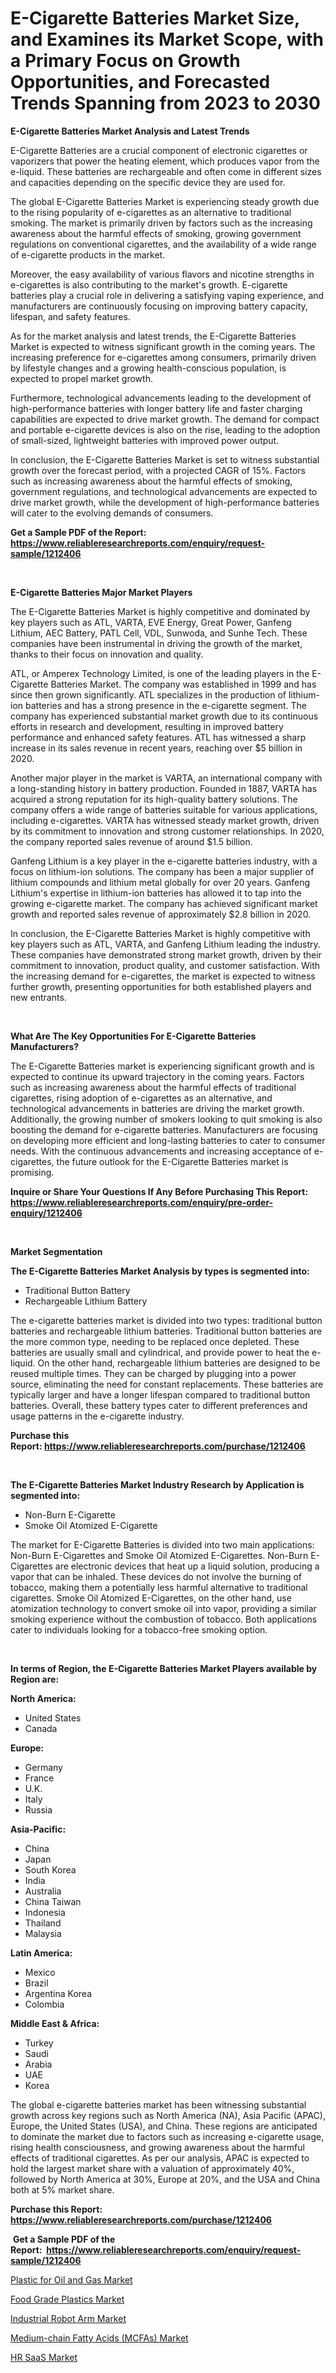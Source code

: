 <p><h1>E-Cigarette Batteries Market Size, and Examines its Market Scope, with a Primary Focus on Growth Opportunities, and Forecasted Trends Spanning from 2023 to 2030</h1></p><p><strong>E-Cigarette Batteries Market Analysis and Latest Trends</strong></p>
<p><p>E-Cigarette Batteries are a crucial component of electronic cigarettes or vaporizers that power the heating element, which produces vapor from the e-liquid. These batteries are rechargeable and often come in different sizes and capacities depending on the specific device they are used for.</p><p>The global E-Cigarette Batteries Market is experiencing steady growth due to the rising popularity of e-cigarettes as an alternative to traditional smoking. The market is primarily driven by factors such as the increasing awareness about the harmful effects of smoking, growing government regulations on conventional cigarettes, and the availability of a wide range of e-cigarette products in the market.</p><p>Moreover, the easy availability of various flavors and nicotine strengths in e-cigarettes is also contributing to the market's growth. E-cigarette batteries play a crucial role in delivering a satisfying vaping experience, and manufacturers are continuously focusing on improving battery capacity, lifespan, and safety features.</p><p>As for the market analysis and latest trends, the E-Cigarette Batteries Market is expected to witness significant growth in the coming years. The increasing preference for e-cigarettes among consumers, primarily driven by lifestyle changes and a growing health-conscious population, is expected to propel market growth.</p><p>Furthermore, technological advancements leading to the development of high-performance batteries with longer battery life and faster charging capabilities are expected to drive market growth. The demand for compact and portable e-cigarette devices is also on the rise, leading to the adoption of small-sized, lightweight batteries with improved power output.</p><p>In conclusion, the E-Cigarette Batteries Market is set to witness substantial growth over the forecast period, with a projected CAGR of 15%. Factors such as increasing awareness about the harmful effects of smoking, government regulations, and technological advancements are expected to drive market growth, while the development of high-performance batteries will cater to the evolving demands of consumers.</p></p>
<p><strong>Get a Sample PDF of the Report:&nbsp; <a href="https://www.reliableresearchreports.com/enquiry/request-sample/1212406">https://www.reliableresearchreports.com/enquiry/request-sample/1212406</a></strong></p>
<p>&nbsp;</p>
<p><strong>E-Cigarette Batteries Major Market Players</strong></p>
<p><p>The E-Cigarette Batteries Market is highly competitive and dominated by key players such as ATL, VARTA, EVE Energy, Great Power, Ganfeng Lithium, AEC Battery, PATL Cell, VDL, Sunwoda, and Sunhe Tech. These companies have been instrumental in driving the growth of the market, thanks to their focus on innovation and quality.</p><p>ATL, or Amperex Technology Limited, is one of the leading players in the E-Cigarette Batteries Market. The company was established in 1999 and has since then grown significantly. ATL specializes in the production of lithium-ion batteries and has a strong presence in the e-cigarette segment. The company has experienced substantial market growth due to its continuous efforts in research and development, resulting in improved battery performance and enhanced safety features. ATL has witnessed a sharp increase in its sales revenue in recent years, reaching over $5 billion in 2020.</p><p>Another major player in the market is VARTA, an international company with a long-standing history in battery production. Founded in 1887, VARTA has acquired a strong reputation for its high-quality battery solutions. The company offers a wide range of batteries suitable for various applications, including e-cigarettes. VARTA has witnessed steady market growth, driven by its commitment to innovation and strong customer relationships. In 2020, the company reported sales revenue of around $1.5 billion.</p><p>Ganfeng Lithium is a key player in the e-cigarette batteries industry, with a focus on lithium-ion solutions. The company has been a major supplier of lithium compounds and lithium metal globally for over 20 years. Ganfeng Lithium's expertise in lithium-ion batteries has allowed it to tap into the growing e-cigarette market. The company has achieved significant market growth and reported sales revenue of approximately $2.8 billion in 2020.</p><p>In conclusion, the E-Cigarette Batteries Market is highly competitive with key players such as ATL, VARTA, and Ganfeng Lithium leading the industry. These companies have demonstrated strong market growth, driven by their commitment to innovation, product quality, and customer satisfaction. With the increasing demand for e-cigarettes, the market is expected to witness further growth, presenting opportunities for both established players and new entrants.</p></p>
<p>&nbsp;</p>
<p><strong>What Are The Key Opportunities For E-Cigarette Batteries Manufacturers?</strong></p>
<p><p>The E-Cigarette Batteries market is experiencing significant growth and is expected to continue its upward trajectory in the coming years. Factors such as increasing awareness about the harmful effects of traditional cigarettes, rising adoption of e-cigarettes as an alternative, and technological advancements in batteries are driving the market growth. Additionally, the growing number of smokers looking to quit smoking is also boosting the demand for e-cigarette batteries. Manufacturers are focusing on developing more efficient and long-lasting batteries to cater to consumer needs. With the continuous advancements and increasing acceptance of e-cigarettes, the future outlook for the E-Cigarette Batteries market is promising.</p></p>
<p><strong>Inquire or Share Your Questions If Any Before Purchasing This Report: <a href="https://www.reliableresearchreports.com/enquiry/pre-order-enquiry/1212406">https://www.reliableresearchreports.com/enquiry/pre-order-enquiry/1212406</a></strong></p>
<p>&nbsp;</p>
<p><strong>Market Segmentation</strong></p>
<p><strong>The E-Cigarette Batteries Market Analysis by types is segmented into:</strong></p>
<p><ul><li>Traditional Button Battery</li><li>Rechargeable Lithium Battery</li></ul></p>
<p><p>The e-cigarette batteries market is divided into two types: traditional button batteries and rechargeable lithium batteries. Traditional button batteries are the more common type, needing to be replaced once depleted. These batteries are usually small and cylindrical, and provide power to heat the e-liquid. On the other hand, rechargeable lithium batteries are designed to be reused multiple times. They can be charged by plugging into a power source, eliminating the need for constant replacements. These batteries are typically larger and have a longer lifespan compared to traditional button batteries.  Overall, these battery types cater to different preferences and usage patterns in the e-cigarette industry.</p></p>
<p><strong>Purchase this Report:&nbsp;<a href="https://www.reliableresearchreports.com/purchase/1212406">https://www.reliableresearchreports.com/purchase/1212406</a></strong></p>
<p>&nbsp;</p>
<p><strong>The E-Cigarette Batteries Market Industry Research by Application is segmented into:</strong></p>
<p><ul><li>Non-Burn E-Cigarette</li><li>Smoke Oil Atomized E-Cigarette</li></ul></p>
<p><p>The market for E-Cigarette Batteries is divided into two main applications: Non-Burn E-Cigarettes and Smoke Oil Atomized E-Cigarettes. Non-Burn E-Cigarettes are electronic devices that heat up a liquid solution, producing a vapor that can be inhaled. These devices do not involve the burning of tobacco, making them a potentially less harmful alternative to traditional cigarettes. Smoke Oil Atomized E-Cigarettes, on the other hand, use atomization technology to convert smoke oil into vapor, providing a similar smoking experience without the combustion of tobacco. Both applications cater to individuals looking for a tobacco-free smoking option.</p></p>
<p>&nbsp;</p>
<p><strong>In terms of Region, the E-Cigarette Batteries Market Players available by Region are:</strong></p>
<p>
    <p> <strong> North America: </strong>
        <ul>
            <li>United States</li>
            <li>Canada</li>
        </ul>
        </p> 
    <p> <strong> Europe: </strong>
        <ul>
            <li>Germany</li>
            <li>France</li>
            <li>U.K.</li>
            <li>Italy</li>
            <li>Russia</li>
        </ul>
        </p> 
    <p> <strong> Asia-Pacific: </strong>
        <ul>
            <li>China</li>
            <li>Japan</li>
            <li>South Korea</li>
            <li>India</li>
            <li>Australia</li>
            <li>China Taiwan</li>
            <li>Indonesia</li>
            <li>Thailand</li>
            <li>Malaysia</li>
        </ul>
        </p> 
    <p> <strong> Latin America: </strong>
        <ul>
            <li>Mexico</li>
            <li>Brazil</li>
            <li>Argentina Korea</li>
            <li>Colombia</li>
        </ul>
        </p> 
    <p> <strong> Middle East & Africa: </strong>
        <ul>
            <li>Turkey</li>
            <li>Saudi</li>
            <li>Arabia</li>
            <li>UAE</li>
            <li>Korea</li>
        </ul>
    </p>
    </p>
<p><p>The global e-cigarette batteries market has been witnessing substantial growth across key regions such as North America (NA), Asia Pacific (APAC), Europe, the United States (USA), and China. These regions are anticipated to dominate the market due to factors such as increasing e-cigarette usage, rising health consciousness, and growing awareness about the harmful effects of traditional cigarettes. As per our analysis, APAC is expected to hold the largest market share with a valuation of approximately 40%, followed by North America at 30%, Europe at 20%, and the USA and China both at 5% market share.</p></p>
<p><strong>Purchase this Report: <a href="https://www.reliableresearchreports.com/purchase/1212406">https://www.reliableresearchreports.com/purchase/1212406</a></strong></p>
<p>&nbsp;<strong>Get a Sample PDF of the Report:&nbsp;&nbsp;<a href="https://www.reliableresearchreports.com/enquiry/request-sample/1212406">https://www.reliableresearchreports.com/enquiry/request-sample/1212406</a></strong></p>
<p><strong></strong></p>
<p><p><a href="https://www.linkedin.com/pulse/plastic-oil-gas-market-size-growth-forecast-from-2023/">Plastic for Oil and Gas Market</a></p><p><a href="https://www.linkedin.com/pulse/food-grade-plastics-market-insights-players-forecast-till/">Food Grade Plastics Market</a></p><p><a href="https://medium.com/@v8581137/industrial-robot-arm-market-size-growth-forecast-2023-2030-88d45e3f5463">Industrial Robot Arm Market</a></p><p><a href="https://github.com/abdelrhmankishk22/Market-Research-Report-List-1/blob/main/medium-chain-fatty-acids-mcfas-market.md">Medium-chain Fatty Acids (MCFAs) Market</a></p><p><a href="https://medium.com/@emmyrolfson8689/hr-saas-market-insight-market-trends-growth-forecasted-from-2023-to-2030-57f3ef5141d8">HR SaaS Market</a></p></p>